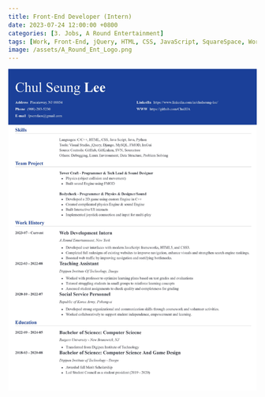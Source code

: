 ```yaml
---
title: Front-End Developer (Intern)
date: 2023-07-24 12:00:00 +0800
categories: [3. Jobs, A Round Entertainment]
tags: [Work, Front-End, jQuery, HTML, CSS, JavaScript, SquareSpace, WordPress]     # TAG names should always be lowercase
image: /assets/A_Round_Ent_Logo.png
---
```


![img-description](/assets/ChulSeung_Lee_Resume.jpg)